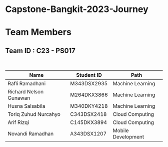 # Capstone-Bangkit-2023-Journey

# Team Members

## Team ID : C23 - PS017

<br>

| Name                   | Student ID  | Path                |
| ---------------------- | ----------  | ------------------- |
| Rafli Ramadhani        | M343DSX2935 | Machine Learning    |
| Richard Nelson Gunawan | M264DKX3866 | Machine Learning    |
| Husna Salsabila        | M340DKY4218 | Machine Learning    |
| Toriq Zuhud Nurcahyo   | C343DSX2418 | Cloud Computing     |
| Arif Rizqi             | C145DKX3894 | Cloud Computing     |
| Novandi Ramadhan       | A343DSX1207 | Mobile Development  |

<br>